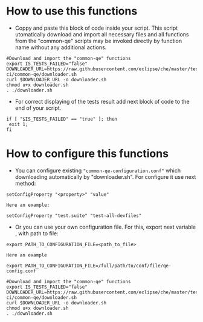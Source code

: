 # How to use this functions

 - Coppy and paste this block of code inside your script. This script utomatically download and import all necessary files
 and all functions from the "common-qe" scripts may be invoked directly by function name without any additional actions.

 ```
#Download and import the "common-qe" functions
export IS_TESTS_FAILED="false"
DOWNLOADER_URL=https://raw.githubusercontent.com/eclipse/che/master/tests/.infra/centos-ci/common-qe/downloader.sh
curl $DOWNLOADER_URL -o downloader.sh
chmod u+x downloader.sh
. ./downloader.sh

```

 - For correct displaying of the tests result add next block of code to the end of your script.
 ```
 if [ "$IS_TESTS_FAILED" == "true" ]; then
  exit 1;
fi
  ```

# How to configure this functions

 - You can configure existing ```"common-qe-configuration.conf"``` which downloading automatically by "downloader.sh". 
 For configure it use next method:
 ```
setConfigProperty "<property>" "value"
```
    Here an example:
```
setConfigProperty "test.suite" "test-all-devfiles"
```

 - Or you can use your own configuration file. For this, export next variable , with path to file:
 ```
export PATH_TO_CONFIGURATION_FILE=<path_to_file>
 ```
    Here an example
```
export PATH_TO_CONFIGURATION_FILE=/full/path/to/conf/file/qe-config.conf

#Download and import the "common-qe" functions
export IS_TESTS_FAILED="false"
DOWNLOADER_URL=https://raw.githubusercontent.com/eclipse/che/master/tests/.infra/centos-ci/common-qe/downloader.sh
curl $DOWNLOADER_URL -o downloader.sh
chmod u+x downloader.sh
. ./downloader.sh
```
